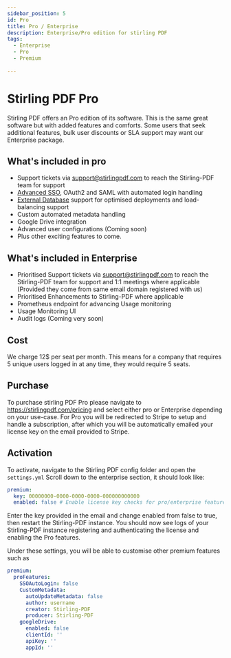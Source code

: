 ```yaml
---
sidebar_position: 5
id: Pro
title: Pro / Enterprise
description: Enterprise/Pro edition for stirling PDF
tags:
  - Enterprise
  - Pro
  - Premium
  
---
```

# Stirling PDF Pro 

Stirling PDF offers an Pro edition of its software. This is the same great software but with added features and comforts.
Some users that seek additional features, bulk user discounts or SLA support may want our Enterprise package.

## What's included in pro
- Support tickets via support@stirlingpdf.com to reach the Stirling-PDF team for support
- [Advanced SSO](/Advanced%20Configuration/Single%20Sign-On%20Configuration), OAuth2 and SAML with automated login handling
- [External Database](/Advanced%20Configuration/External%20Database) support for optimised deployments and load-balancing support
- Custom automated metadata handling
- Google Drive integration
- Advanced user configurations (Coming soon)
- Plus other exciting features to come.


## What's included in Enterprise
- Prioritised Support tickets via support@stirlingpdf.com to reach the Stirling-PDF team for support and 1:1 meetings where applicable (Provided they come from same email domain registered with us)
- Prioritised Enhancements to Stirling-PDF where applicable 
- Prometheus endpoint for advancing Usage monitoring
- Usage Monitoring UI
- Audit logs (Coming very soon)

## Cost

We charge 12$ per seat per month. This means for a company that requires 5 unique users logged in at any time, they would require 5 seats.


## Purchase

To purchase stirling PDF Pro please navigate to https://stirlingpdf.com/pricing and select either pro or Enterprise depending on your use-case.
For Pro you will be redirected to Stripe to setup and handle a subscription, after which you will be automatically emailed your license key on the email provided to Stripe.

## Activation

To activate, navigate to the Stirling PDF config folder and open the ``settings.yml``
Scroll down to the enterprise section, it should look like:
```yaml
premium:
  key: 00000000-0000-0000-0000-000000000000
  enabled: false # Enable license key checks for pro/enterprise features
```
Enter the key provided in the email and change enabled from false to true, then restart the Stirling-PDF instance.
You should now see logs of your Stirling-PDF instance registering and authenticating the license and enabling the Pro features.

Under these settings, you will be able to customise other premium features such as

```yaml
premium:
  proFeatures:
    SSOAutoLogin: false
    CustomMetadata:
      autoUpdateMetadata: false
      author: username
      creator: Stirling-PDF
      producer: Stirling-PDF
    googleDrive:
      enabled: false
      clientId: ''
      apiKey: ''
      appId: ''
```

<img referrerpolicy="no-referrer-when-downgrade" src="https://static.scarf.sh/a.png?x-pxid=421cf4e2-5028-4383-913e-31afed203780" alt="Analytics Pixel" width="1" height="1" />

